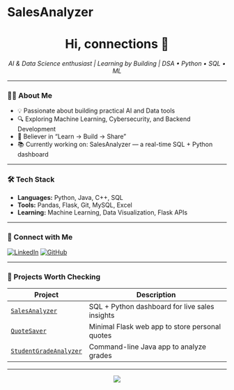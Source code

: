 # SalesAnalyzer

<h1 align="center">Hi, connections  👋</h1>

<p align="center">
  <em>AI & Data Science enthusiast | Learning by Building | DSA • Python • SQL • ML</em>
</p>

---

### 👨‍💻 About Me

- 💡 Passionate about building practical AI and Data tools
- 🔍 Exploring Machine Learning, Cybersecurity, and Backend Development
- 🧠 Believer in “Learn → Build → Share”
- 📚 Currently working on: SalesAnalyzer — a real-time SQL + Python dashboard

---

### 🛠️ Tech Stack

- **Languages:** Python, Java, C++, SQL
- **Tools:** Pandas, Flask, Git, MySQL, Excel
- **Learning:** Machine Learning, Data Visualization, Flask APIs

---

### 🔗 Connect with Me

[![LinkedIn](https://img.shields.io/badge/-LinkedIn-blue?style=flat-square&logo=linkedin&logoColor=white)](https://www.linkedin.com/in/YOUR_LINK)
[![GitHub](https://img.shields.io/badge/-GitHub-black?style=flat-square&logo=github&logoColor=white)](https://github.com/THEKNIGHTPROTOCOL)

---

### 🚀 Projects Worth Checking

| Project | Description |
|--------|-------------|
| [`SalesAnalyzer`](https://github.com/THEKNIGHTPROTOCOL/SalesAnalyzer) | SQL + Python dashboard for live sales insights |
| [`QuoteSaver`](https://github.com/THEKNIGHTPROTOCOL/QuoteSaver) | Minimal Flask web app to store personal quotes |
| [`StudentGradeAnalyzer`](https://github.com/THEKNIGHTPROTOCOL/StudentGradeAnalyzer) | Command-line Java app to analyze grades |

---

<p align="center">
  <img src="https://github-profile-trophy.vercel.app/?username=THEKNIGHTPROTOCOL&theme=flat&no-bg=true&margin-w=10" />
</p>
